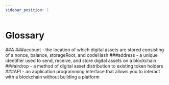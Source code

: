 ```yaml
---
sidebar_position: 1
---
```


# Glossary

##A
###account - the location of which digital assets are stored consisting of a nonce, balance, storageRoot, and codeHash
###address - a unique identifier used to send, receive, and store digital assets on a blockchain 
###airdrop - a method of digital asset distribution to existing token holders
###API - an application programming interface that allows you to interact with a blockchain without building a platform
